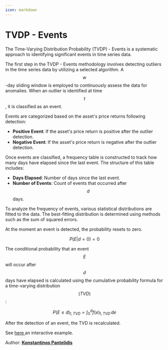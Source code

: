 ```yaml
---
icon: markdown
---
```


# TVDP - Events

The Time-Varying Distribution Probability (TVDP) - Events is a systematic approach to identifying significant events in time series data.

The first step in the TVDP - Events methodology involves detecting outliers in the time series data by utilizing a selected algorithm. A $$w$$-day sliding window is employed to continuously assess the data for anomalies. When an outlier is identified at time $$t$$, it is classified as an event.

Events are categorized based on the asset's price returns following detection:

* **Positive Event**: If the asset's price return is positive after the outlier detection.
* **Negative Event**: If the asset's price return is negative after the outlier detection.

Once events are classified, a frequency table is constructed to track how many days have elapsed since the last event. The structure of this table includes:

* **Days Elapsed**: Number of days since the last event.
* **Number of Events**: Count of events that occurred after $$d$$ days.

To analyze the frequency of events, various statistical distributions are fitted to the data. The best-fitting distribution is determined using methods such as the sum of squared errors.



At the moment an event is detected, the probability resets to zero.

$$
P(E | d = 0) = 0
$$

The conditional probability that an event $$E$$ will occur after $$d$$ days have elapsed is calculated using the cumulative probability formula for a time-varying distribution $$(TVD)$$:

$$
P(E \leq d)_{t,TVD} = \int_{0}^{d} f(e)_{t,TVD} \, de
$$



After the detection of an event, the TVD is recalculated.

See [here ](https://k-pantelidis.github.io/methodologies/ConditionalDistributionProbabilityEvents/interactive_plot.html)an interactive example.



Author: [**Konstantinos Pantelidis**](../about-us/meet-our-team.md#konstantinos-pantelidis)
